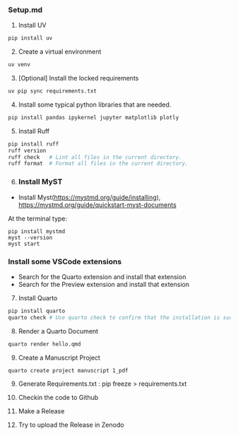 ### Setup.md

1. Install UV
```bash
pip install uv
```
2. Create a virtual environment
```bash
uv venv
```
3. [Optional] Install the locked requirements
 ```bash
uv pip sync requirements.txt
```      
4. Install some typical python libraries that are needed.
 ```bash
 pip install pandas ipykernel jupyter matplotlib plotly
```
5. Install Ruff
```bash
pip install ruff
ruff version
ruff check   # Lint all files in the current directory.
ruff format  # Format all files in the current directory.
```
6. ### Install MyST
* Install Myst(https://mystmd.org/guide/installing), https://mystmd.org/guide/quickstart-myst-documents

At the terminal type:  
```
pip install mystmd
myst --version
myst start
``` 

### Install some VSCode extensions
* Search for the Quarto extension and install that extension
* Search for the Preview extension and install that extension
  
7. Install Quarto
```bash
pip install quarto
quarto check # Use quarto check to confirm that the installation is successful
```
8.  Render a Quarto Document     
```bash
quarto render hello.qmd
```
9. Create a Manuscript Project
```bash
quarto create project manuscript 1_pdf
```
9. Generate Requirements.txt : pip freeze > requirements.txt

10. Checkin the code to Github
11. Make a Release
12. Try to upload the Release in Zenodo


